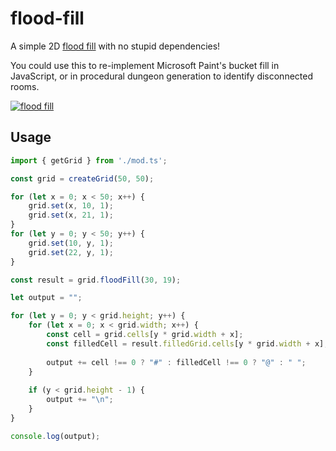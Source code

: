 # flood-fill #

A simple 2D [flood fill](http://en.wikipedia.org/wiki/Flood_fill) with no stupid dependencies!

You could use this to re-implement Microsoft Paint's bucket fill in
JavaScript, or in procedural dungeon generation to identify disconnected rooms.

[![flood fill](https://raw.github.com/hughsk/flood-fill/master/example.gif)](http://en.wikipedia.org/wiki/File:Recursive_Flood_Fill_4_%28aka%29.gif)

## Usage ##

``` typescript
import { getGrid } from './mod.ts';

const grid = createGrid(50, 50);

for (let x = 0; x < 50; x++) {
    grid.set(x, 10, 1);
    grid.set(x, 21, 1);
}
for (let y = 0; y < 50; y++) {
    grid.set(10, y, 1);
    grid.set(22, y, 1);
}

const result = grid.floodFill(30, 19);

let output = "";

for (let y = 0; y < grid.height; y++) {
    for (let x = 0; x < grid.width; x++) {
        const cell = grid.cells[y * grid.width + x];
        const filledCell = result.filledGrid.cells[y * grid.width + x];
        
        output += cell !== 0 ? "#" : filledCell !== 0 ? "@" : " ";
    }
    
    if (y < grid.height - 1) {
        output += "\n";
    }
}

console.log(output);

```
